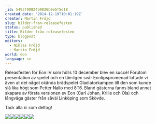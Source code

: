 ```yaml
---
_id: 5493f90824b9826b0e5f5d18
created_date: '2014-12-19T10:01:19Z'
creator: Martin Fröjd
slug: bilder-fran-releasefesten
status: published
title: Bilder från releasefesten
type: blogpost
editors:
  - Niklas Fröjd
  - Martin Fröjd
world: eon
language: sv
---
```

Releasfesten för Eon IV som hölls 10 december blev en succé! Förutom presentation av spelet och en tämligen svår Eontipspromenad lottade vi även ut det något okända brädspelet Gladiatorkampen till den som kunde slå lika högt som Petter Nallo med 8T6. Bland gästerna fanns bland annat skapare av första versionen ev Eon (Carl Johan, Krille och Ola) och långväga gäster från såväl Linköping som Skövde.

Tack alla ni som deltog!

![](https://fablr.co/asset/image/img-4143-lq.jpg)![](https://fablr.co/asset/image/img-4148-lq.jpg)![](https://fablr.co/asset/image/img-4149-lq.jpg)![](https://fablr.co/asset/image/img-4153-lq.jpg)![](https://fablr.co/asset/image/img-4154-lq.jpg)![](https://fablr.co/asset/image/img-4157-lq.jpg)
